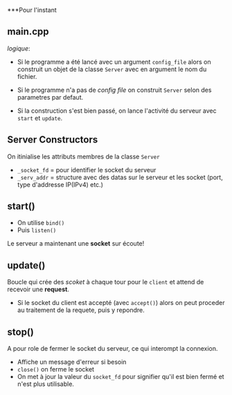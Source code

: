 ***Pour l'instant 

## main.cpp

*logique*:
- Si le programme a été lancé avec un argument `config_file` alors on construit un objet de la classe `Server` avec en argument le nom du fichier.
- Si le programme n'a pas de *config file* on construit `Server` selon des parametres par defaut.

- Si la construction s'est bien passé, on lance l'activité du serveur avec `start` et `update`.

## Server Constructors

On itinialise les attributs membres de la classe `Server`
- `_socket_fd` = pour identifier le socket du serveur
- `_serv_addr` = structure avec des datas sur le serveur et les socket (port, type d'addresse IP(IPv4) etc.)

## start()

- On utilise `bind()`
- Puis `listen()`

Le serveur a maintenant une **socket** sur écoute!

## update()

Boucle qui crée des *scoket* à chaque tour pour le `client` et attend de recevoir une **request**.

- Si le socket du client est accepté (avec `accept()`) alors on peut proceder au traitement de la requete, puis y repondre.

## stop()

A pour role de fermer le socket du serveur, ce qui interompt la connexion.

- Affiche un message d'erreur si besoin
- `close()` on ferme le socket
- On met à jour la valeur du `socket_fd` pour signifier qu'il est bien fermé et n'est plus utilisable.